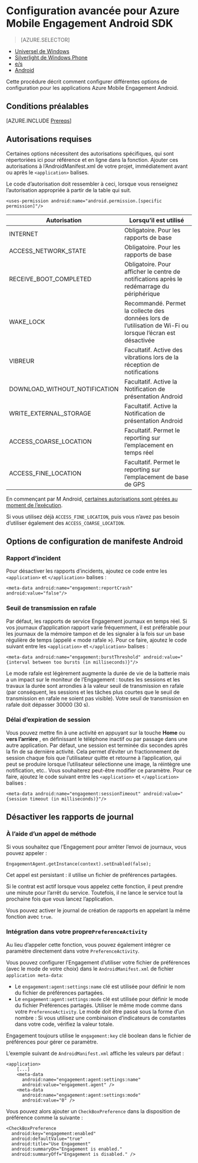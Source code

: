 <properties
    pageTitle="Configuration avancée pour Azure Mobile Engagement Android SDK"
    description="Décrit les options de configuration avancées, notamment le manifeste Android avec Azure Mobile Engagement Android SDK"
    services="mobile-engagement"
    documentationCenter="mobile"
    authors="piyushjo"
    manager="erikre"
    editor="" />

<tags
    ms.service="mobile-engagement"
    ms.workload="mobile"
    ms.tgt_pltfrm="mobile-android"
    ms.devlang="Java"
    ms.topic="article"
    ms.date="10/04/2016"
    ms.author="piyushjo;ricksal" />

# <a name="advanced-configuration-for-azure-mobile-engagement-android-sdk"></a>Configuration avancée pour Azure Mobile Engagement Android SDK

> [AZURE.SELECTOR]
- [Universel de Windows](mobile-engagement-windows-store-advanced-configuration.md)
- [Silverlight de Windows Phone](mobile-engagement-windows-phone-integrate-engagement.md)
- [e/s](mobile-engagement-ios-integrate-engagement.md)
- [Android](mobile-engagement-android-advanced-configuration.md)

Cette procédure décrit comment configurer différentes options de configuration pour les applications Azure Mobile Engagement Android.

## <a name="prerequisites"></a>Conditions préalables

[AZURE.INCLUDE [Prereqs](../../includes/mobile-engagement-android-prereqs.md)]

## <a name="permission-requirements"></a>Autorisations requises
Certaines options nécessitent des autorisations spécifiques, qui sont répertoriées ici pour référence et en ligne dans la fonction. Ajouter ces autorisations à l’AndroidManifest.xml de votre projet, immédiatement avant ou après le `<application>` balises.

Le code d’autorisation doit ressembler à ceci, lorsque vous renseignez l’autorisation appropriée à partir de la table qui suit.

    <uses-permission android:name="android.permission.[specific permission]"/>


| Autorisation | Lorsqu’il est utilisé |
| ---------- | --------- |
| INTERNET | Obligatoire. Pour les rapports de base |
| ACCESS_NETWORK_STATE | Obligatoire. Pour les rapports de base |
| RECEIVE_BOOT_COMPLETED | Obligatoire. Pour afficher le centre de notifications après le redémarrage du périphérique |
| WAKE_LOCK | Recommandé. Permet la collecte des données lors de l’utilisation de Wi-Fi ou lorsque l’écran est désactivée |
| VIBREUR | Facultatif. Active des vibrations lors de la réception de notifications |
| DOWNLOAD_WITHOUT_NOTIFICATION | Facultatif. Active la Notification de présentation Android |
| WRITE_EXTERNAL_STORAGE | Facultatif. Active la Notification de présentation Android |
| ACCESS_COARSE_LOCATION | Facultatif. Permet le reporting sur l’emplacement en temps réel |
| ACCESS_FINE_LOCATION | Facultatif. Permet le reporting sur l’emplacement de base de GPS |

En commençant par M Android, [certaines autorisations sont gérées au moment de l’exécution](mobile-engagement-android-location-reporting.md#Android-M-Permissions).

Si vous utilisez déjà ``ACCESS_FINE_LOCATION``, puis vous n’avez pas besoin d’utiliser également des ``ACCESS_COARSE_LOCATION``.

## <a name="android-manifest-configuration-options"></a>Options de configuration de manifeste Android

### <a name="crash-report"></a>Rapport d’incident

Pour désactiver les rapports d’incidents, ajoutez ce code entre les `<application>` et `</application>` balises :

    <meta-data android:name="engagement:reportCrash" android:value="false"/>

### <a name="burst-threshold"></a>Seuil de transmission en rafale

Par défaut, les rapports de service Engagement journaux en temps réel. Si vos journaux d’application rapport varie fréquemment, il est préférable pour les journaux de la mémoire tampon et de les signaler à la fois sur un base régulière de temps (appelé « mode rafale »). Pour ce faire, ajoutez le code suivant entre les `<application>` et `</application>` balises :

    <meta-data android:name="engagement:burstThreshold" android:value="{interval between too bursts (in milliseconds)}"/>

Le mode rafale est légèrement augmente la durée de vie de la batterie mais a un impact sur le moniteur de l’Engagement : toutes les sessions et les travaux la durée sont arrondies à la valeur seuil de transmission en rafale (par conséquent, les sessions et les tâches plus courtes que le seuil de transmission en rafale ne soient pas visible). Votre seuil de transmission en rafale doit dépasser 30000 (30 s).

### <a name="session-timeout"></a>Délai d’expiration de session

 Vous pouvez mettre fin à une activité en appuyant sur la touche **Home** ou **vers l’arrière** , en définissant le téléphone inactif ou par passage dans une autre application. Par défaut, une session est terminée dix secondes après la fin de sa dernière activité. Cela permet d’éviter un fractionnement de session chaque fois que l’utilisateur quitte et retourne à l’application, qui peut se produire lorsque l’utilisateur sélectionne une image, la réintègre une notification, etc.. Vous souhaiterez peut-être modifier ce paramètre. Pour ce faire, ajoutez le code suivant entre les `<application>` et `</application>` balises :

    <meta-data android:name="engagement:sessionTimeout" android:value="{session timeout (in milliseconds)}"/>

## <a name="disable-log-reporting"></a>Désactiver les rapports de journal

### <a name="using-a-method-call"></a>À l’aide d’un appel de méthode

Si vous souhaitez que l’Engagement pour arrêter l’envoi de journaux, vous pouvez appeler :

    EngagementAgent.getInstance(context).setEnabled(false);

Cet appel est persistant : il utilise un fichier de préférences partagées.

Si le contrat est actif lorsque vous appelez cette fonction, il peut prendre une minute pour l’arrêt du service. Toutefois, il ne lance le service tout la prochaine fois que vous lancez l’application.

Vous pouvez activer le journal de création de rapports en appelant la même fonction avec `true`.

### <a name="integration-in-your-own-preferenceactivity"></a>Intégration dans votre propre`PreferenceActivity`

Au lieu d’appeler cette fonction, vous pouvez également intégrer ce paramètre directement dans votre `PreferenceActivity`.

Vous pouvez configurer l’Engagement d’utiliser votre fichier de préférences (avec le mode de votre choix) dans le `AndroidManifest.xml` de fichier `application meta-data`:

-   Le `engagement:agent:settings:name` clé est utilisée pour définir le nom du fichier de préférences partagées.
-   Le `engagement:agent:settings:mode` clé est utilisée pour définir le mode du fichier Préférences partagés. Utiliser le même mode comme dans votre `PreferenceActivity`. Le mode doit être passé sous la forme d’un nombre : Si vous utilisez une combinaison d’indicateurs de constantes dans votre code, vérifiez la valeur totale.

Engagement toujours utilise le `engagement:key` clé boolean dans le fichier de préférences pour gérer ce paramètre.

L’exemple suivant de `AndroidManifest.xml` affiche les valeurs par défaut :

    <application>
        [...]
        <meta-data
          android:name="engagement:agent:settings:name"
          android:value="engagement.agent" />
        <meta-data
          android:name="engagement:agent:settings:mode"
          android:value="0" />

Vous pouvez alors ajouter un `CheckBoxPreference` dans la disposition de préférence comme la suivante :

    <CheckBoxPreference
      android:key="engagement:enabled"
      android:defaultValue="true"
      android:title="Use Engagement"
      android:summaryOn="Engagement is enabled."
      android:summaryOff="Engagement is disabled." />
